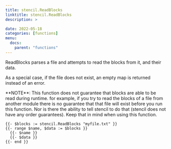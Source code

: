 ```yaml
---
title: stencil.ReadBlocks
linktitle: stencil.ReadBlocks
description: >

date: 2022-05-18
categories: [functions]
menu:
  docs:
    parent: "functions"
---
```


ReadBlocks parses a file and attempts to read the blocks from it\, and their data\.

As a special case\, if the file does not exist\, an empty map is returned instead of an error\.

\*\*NOTE\*\*: This function does not guarantee that blocks are able to be read during runtime\. for example\, if you try to read the blocks of a file from another module there is no guarantee that that file will exist before you run this function\. Nor is there the ability to tell stencil to do that \(stencil does not have any order guarantees\)\. Keep that in mind when using this function\.

```go-text-template
{{- $blocks := stencil.ReadBlocks "myfile.txt" }}
{{- range $name, $data := $blocks }}
  {{- $name }}
  {{- $data }}
{{- end }}
```
